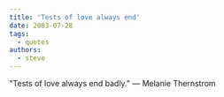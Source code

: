 ```yaml
---
title: 'Tests of love always end'
date: 2003-07-28
tags:
  - quotes
authors:
  - steve
---
```


"Tests of love always end badly."
— Melanie Thernstrom
